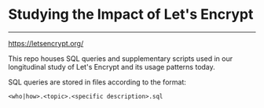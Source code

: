 # Studying the Impact of Let's Encrypt
---

https://letsencrypt.org/

This repo houses SQL queries and supplementary scripts used in our
longitudinal study of Let's Encrypt and its usage patterns today.

SQL queries are stored in files according to the format:

```
<who|how>.<topic>.<specific description>.sql
```
